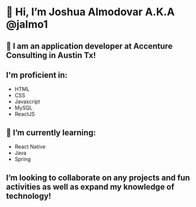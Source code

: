 # 👋 Hi, I’m Joshua Almodovar A.K.A @jalmo1

## 👀 I am an application developer at Accenture Consulting in Austin Tx!

## I'm proficient in: 
* HTML 
* CSS
* Javascript 
* MySQL 
* ReactJS

## 🌱 I’m currently learning:
* React Native
* Java
* Spring

## I’m looking to collaborate on any projects and fun activities as well as expand my knowledge of technology!
